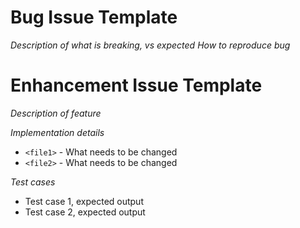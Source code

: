 # Bug Issue Template
_Description of what is breaking, vs expected_
_How to reproduce bug_

# Enhancement Issue Template
_Description of feature_

_Implementation details_
- `<file1>` - What needs to be changed
- `<file2>` - What needs to be changed

_Test cases_
- Test case 1, expected output
- Test case 2, expected output